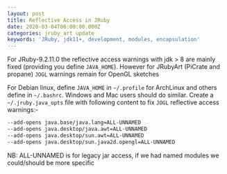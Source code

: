 ```yaml
---
layout: post
title: Reflective Access in JRuby
date: 2020-03-04T06:00:00.000Z
categories: jruby_art update
keywords: 'JRuby, jdk11+, development, modules, encapsulation'
---
```

For JRuby-9.2.11.0 the reflective access warnings with jdk > 8 are mainly fixed (providing you define `JAVA_HOME`). However
for JRubyArt (PiCrate and propane) `JOGL` warnings remain for OpenGL sketches

For Debian linux, define `JAVA_HOME` in `~/.profile` for ArchLinux and others define in `~/.bashrc`. Windows and Mac users should do similar. Create a `~/.jruby.java_opts` file with following content to fix `JOGL` reflective access warnings:-


```bash
--add-opens java.base/java.lang=ALL-UNNAMED
--add-opens java.desktop/java.awt=ALL-UNNAMED
--add-opens java.desktop/sun.awt=ALL-UNNAMED
--add-opens java.desktop/sun.java2d.opengl=ALL-UNNAMED

```

NB: ALL-UNNAMED is for legacy jar access, if we had named modules we could/should be more specific
